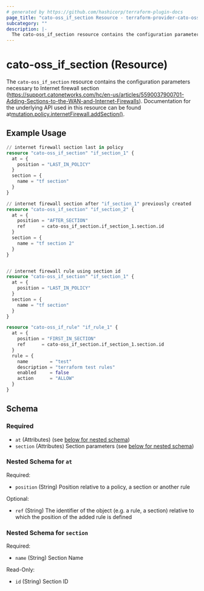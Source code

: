```yaml
---
# generated by https://github.com/hashicorp/terraform-plugin-docs
page_title: "cato-oss_if_section Resource - terraform-provider-cato-oss"
subcategory: ""
description: |-
  The cato-oss_if_section resource contains the configuration parameters necessary to Internet firewall section (https://support.catonetworks.com/hc/en-us/articles/5590037900701-Adding-Sections-to-the-WAN-and-Internet-Firewalls). Documentation for the underlying API used in this resource can be found atmutation.policy.internetFirewall.addSection() https://api.catonetworks.com/documentation/#mutation-policy.internetFirewall.addSection.
---
```


# cato-oss_if_section (Resource)

The `cato-oss_if_section` resource contains the configuration parameters necessary to Internet firewall section (https://support.catonetworks.com/hc/en-us/articles/5590037900701-Adding-Sections-to-the-WAN-and-Internet-Firewalls). Documentation for the underlying API used in this resource can be found at[mutation.policy.internetFirewall.addSection()](https://api.catonetworks.com/documentation/#mutation-policy.internetFirewall.addSection).

## Example Usage

```terraform
// internet firewall section last in policy
resource "cato-oss_if_section" "if_section_1" {
  at = {
    position = "LAST_IN_POLICY"
  }
  section = {
    name = "tf section"
  }
}

// internet firewall section after "if_section_1" previously created
resource "cato-oss_if_section" "if_section_2" {
  at = {
    position = "AFTER_SECTION"
    ref      = cato-oss_if_section.if_section_1.section.id
  }
  section = {
    name = "tf section 2"
  }
}


// internet firewall rule using section id
resource "cato-oss_if_section" "if_section_1" {
  at = {
    position = "LAST_IN_POLICY"
  }
  section = {
    name = "tf section"
  }
}

resource "cato-oss_if_rule" "if_rule_1" {
  at = {
    position = "FIRST_IN_SECTION"
    ref      = cato-oss_if_section.if_section_1.section.id
  }
  rule = {
    name        = "test"
    description = "terraform test rules"
    enabled     = false
    action      = "ALLOW"
  }
}
```

<!-- schema generated by tfplugindocs -->
## Schema

### Required

- `at` (Attributes) (see [below for nested schema](#nestedatt--at))
- `section` (Attributes) Section parameters (see [below for nested schema](#nestedatt--section))

<a id="nestedatt--at"></a>
### Nested Schema for `at`

Required:

- `position` (String) Position relative to a policy, a section or another rule

Optional:

- `ref` (String) The identifier of the object (e.g. a rule, a section) relative to which the position of the added rule is defined


<a id="nestedatt--section"></a>
### Nested Schema for `section`

Required:

- `name` (String) Section Name

Read-Only:

- `id` (String) Section ID
